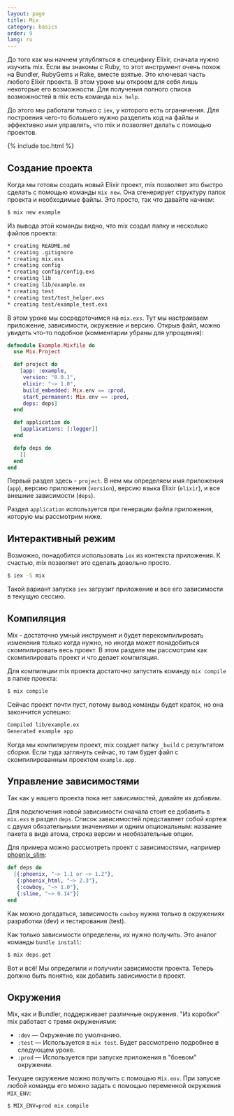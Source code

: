 ```yaml
---
layout: page
title: Mix
category: basics
order: 9
lang: ru
---
```


До того как мы начнем углубляться в специфику Elixir, сначала нужно изучить mix. Если вы знакомы с Ruby, то этот инструмент очень похож на Bundler, RubyGems и Rake, вместе взятые. Это ключевая часть любого Elixir проекта. В этом уроке мы откроем для себя лишь некоторые его возможности. Для получения полного списка возможностей в mix есть команда `mix help`.

До этого мы работали только с `iex`, у которого есть ограничения. Для построения чего-то большего нужно разделить код на файлы и эффективно ими управлять, что mix и позволяет делать с помощью проектов.

{% include toc.html %}

## Создание проекта

Когда мы готовы создать новый Elixir проект, mix позволяет это быстро сделать с помощью команды `mix new`. Она сгенерирует структуру папок проекта и необходимые файлы. Это просто, так что давайте начнем:

```bash
$ mix new example
```

Из вывода этой команды видно, что mix создал папку и несколько файлов проекта:

```bash
* creating README.md
* creating .gitignore
* creating mix.exs
* creating config
* creating config/config.exs
* creating lib
* creating lib/example.ex
* creating test
* creating test/test_helper.exs
* creating test/example_test.exs
```

В этом уроке мы сосредоточимся на `mix.exs`. Тут мы настраиваем приложение, зависимости, окружение и версию. Открыв файл, можно увидеть что-то подобное (комментарии убраны для упрощения):

```elixir
defmodule Example.Mixfile do
  use Mix.Project

  def project do
    [app: :example,
     version: "0.0.1",
     elixir: "~> 1.0",
     build_embedded: Mix.env == :prod,
     start_permanent: Mix.env == :prod,
     deps: deps]
  end

  def application do
    [applications: [:logger]]
  end

  defp deps do
    []
  end
end
```

Первый раздел здесь - `project`. В нем мы определяем имя приложения (`app`), версию приложения (`version`), версию языка Elixir (`elixir`), и все внешние зависимости (`deps`).

Раздел `application` используется при генерации файла приложения, которую мы рассмотрим ниже.

## Интерактивный режим

Возможно, понадобится использовать `iex` из контекста приложения. К счастью, mix позволяет это сделать довольно просто.

```bash
$ iex -S mix
```

Такой вариант запуска `iex` загрузит приложение и все его зависимости в текущую сессию.

## Компиляция

Mix - достаточно умный инструмент и будет перекомпилировать изменения только когда нужно, но иногда может понадобиться скомпилировать весь проект. В этом разделе мы рассмотрим как скомпилировать проект и что делает компиляция.

Для компиляции mix проекта достаточно запустить команду `mix compile` в папке проекта:

```bash
$ mix compile
```

Сейчас проект почти пуст, потому вывод команды будет краток, но она закончится успешно:

```bash
Compiled lib/example.ex
Generated example app
```

Когда мы компилируем проект, mix создает папку `_build` с результатом сборки. Если туда заглянуть сейчас, то там будет файл с скомпилированным проектом `example.app`.

## Управление зависимостями

Так как у нашего проекта пока нет зависимостей, давайте их добавим.

Для подключения новой зависимости сначала стоит ее добавить в `mix.exs` в раздел `deps`. Список зависимостей представляет собой кортеж с двумя обязательными значениями и одним опциональным: название пакета в виде атома, строка версии и необязательные опции.

Для примера можно рассмотреть проект с зависимостями, например [phoenix_slim](https://github.com/doomspork/phoenix_slim):

```elixir
def deps do
  [{:phoenix, "~> 1.1 or ~> 1.2"},
   {:phoenix_html, "~> 2.3"},
   {:cowboy, "~> 1.0"},
   {:slime, "~> 0.14"}]
end
```

Как можно догадаться, зависимость `cowboy` нужна только в окружениях разработки (dev) и тестирования (test).

Как только зависимости определены, их нужно получить. Это аналог команды `bundle install`:

```bash
$ mix deps.get
```

Вот и всё! Мы определили и получили зависимости проекта. Теперь должно быть понятно, как добавить зависимости в проект.

## Окружения

Mix, как и Bundler, поддерживает различные окружения. "Из коробки" mix работает с тремя окружениями:

+ `:dev` — Окружение по умолчанию.
+ `:test` — Используется в `mix test`. Будет рассмотрено подробнее в следующем уроке.
+ `:prod` — Используется при запуске приложения в "боевом" окружении.

Текущее окружение можно получить с помощью `Mix.env`. При запуске любой команды его можно задать с помощью переменной окружения `MIX_ENV`:

```bash
$ MIX_ENV=prod mix compile
```
